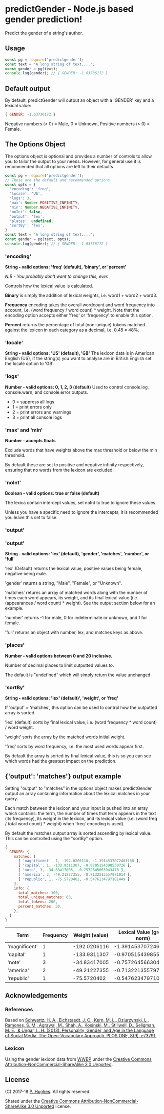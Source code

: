 # predictGender - Node.js based gender prediction!

Predict the gender of a string's author.

## Usage
```javascript
const pg = require('predictgender');
const text = 'A long string of text....';
const gender = pg(text);
console.log(gender); // { GENDER: -1.63736172 }
```

## Default output
By default, predictGender will output an object with a 'GENDER' key and a lexical value:
```javascript
{ GENDER: -1.63736172 }
```
Negative numbers (< 0) = Male, 0 = Unknown, Positive numbers (> 0) = Female.

## The Options Object

The options object is optional and provides a number of controls to allow you to tailor the output to your needs. However, for general use it is recommended that all options are left to their defaults.

```javascript
const pg = require('predictgender');
// These are the default and recommended options
const opts = {  
  'encoding': 'freq',
  'locale': 'US',
  'logs': 3,
  'max': Number.POSITIVE_INFINITY,
  'min': Number.NEGATIVE_INFINITY,
  'noInt': false,
  'output': 'lex',
  'places': undefined,
  'sortBy': 'lex',
}
const text = 'A long string of text....';
const gender = pg(text, opts);
console.log(gender); // { GENDER: -1.63736172 }
```

### 'encoding'
**String - valid options: 'freq' (default), 'binary', or 'percent'**

*N.B - You probably don't want to change this, ever.*

Controls how the lexical value is calculated.

__Binary__ is simply the addition of lexical weights, i.e. word1 + word2 + word3.

__Frequency__ encoding takes the overall wordcount and word frequency into account, i.e. (word frequency / word count) * weight. Note that the encoding option accepts either 'freq' or 'frequency' to enable this option.

__Percent__ returns the percentage of total (non-unique) tokens matched against the lexicon in each category as a decimal, i.e. 0.48 = 48%.

### 'locale'
**String - valid options: 'US' (default), 'GB'**
The lexicon data is in American English (US), if the string(s) you want to analyse are in British English set the locale option to 'GB'.

### 'logs'
**Number - valid options: 0, 1, 2, 3 (default)**
Used to control console.log, console.warn, and console.error outputs.
* 0 = suppress all logs
* 1 = print errors only
* 2 = print errors and warnings
* 3 = print all console logs

### 'max' and 'min'

**Number - accepts floats**

Exclude words that have weights above the max threshold or below the min threshold.

By default these are set to positive and negative infinity respectively, ensuring that no words from the lexicon are excluded.

### 'noInt'

**Boolean - valid options: true or false (default)**

The lexica contain intercept values, set noInt to true to ignore these values.

Unless you have a specific need to ignore the intercepts, it is recommended you leave this set to false.

### 'output'

### 'output'
**String - valid options: 'lex' (default), 'gender', 'matches', 'number', or 'full'**

'lex' (Default) returns the lexical value, positive values being female, negative being male.

'gender' returns a string, "Male", "Female", or "Unknown".

'matches' returns an array of matched words along with the number of times each word appears, its weight, and its final lexical value (i.e. (appearances / word count) * weight). See the output section below for an example.

'number' returns -1 for male, 0 for indeterminate or unknown, and 1 for female.

'full' returns an object with number, lex, and matches keys as above.

### 'places'

**Number - valid options between 0 and 20 inclusive.**

Number of decimal places to limit outputted values to.

The default is "undefined" which will simply return the value unchanged.

### 'sortBy'

**String - valid options: 'lex' (default)', 'weight', or 'freq'**

If 'output' = 'matches', this option can be used to control how the outputted array is sorted.

'lex' (default) sorts by final lexical value, i.e. (word frequency * word count) / word weight.

'weight' sorts the array by the matched words initial weight.

'freq' sorts by word frequency, i.e. the most used words appear first.

By default the array is sorted by final lexical value, this is so you can see which words had the greatest impact on the prediction.

## {'output': 'matches'} output example
Setting "output" to "matches" in the options object makes predictGender output an array containing information about the lexical matches in your query.

Each match between the lexicon and your input is pushed into an array which contains: the term, the number of times that term appears in the text (its frequency), its weight in the lexicon, and its lexical value (i.e. (word freq / total word count) * weight) when 'freq' encoding is used).

By default the matches output array is sorted ascending by lexical value. This can be controlled using the "sortBy" option.

```javascript
{
  GENDER: {
    matches: [ 
      [ 'magnificent', 1, -192.0206116, -1.3914537072463768 ],
      [ 'capital', 1, -133.9311307, -0.9705154398550726 ],
      [ 'note', 3, -34.83417005, -0.7572645663043478 ],
      [ 'america', 2, -49.21227355, -0.7132213557971014 ],
      [ 'republic', 1, -75.5720402, -0.5476234797101449 ]
    ],
    info: {
      total_matches: 100,
      total_unique_matches: 63,
      total_tokens: 200,
      percent_matches: 50,
    },
  }
}
```

| Term          | Frequency | Weight (value)| Lexical Value (group norm) |
| ------------- | --------- | ------------- | ------------------- |
| 'magnificent' | 1         | -192.0206116  | -1.3914537072463768 |
| 'capital'     | 1         | -133.9311307  | -0.9705154398550726 |
| 'note'        | 3         | -34.83417005  | -0.7572645663043478 |
| 'america'     | 2         | -49.21227355  | -0.7132213557971014 |
| 'republic'    | 1         | -75.5720402   | -0.5476234797101449 |


## Acknowledgements

### References
Based on [Schwartz, H. A., Eichstaedt, J. C., Kern, M. L., Dziurzynski, L., Ramones, S. M., Agrawal, M., Shah, A., Kosinski, M., Stillwell, D., Seligman, M. E., & Ungar, L. H. (2013). Personality, Gender, and Age in the Language of Social Media: The Open-Vocabulary Approach. PLOS ONE, 8(9), e73791.](http://journals.plos.org/plosone/article/file?id=10.1371/journal.pone.0073791&type=printable)

### Lexicon
Using the gender lexicon data from [WWBP](http://www.wwbp.org/lexica.html) under the [Creative Commons Attribution-NonCommercial-ShareAlike 3.0 Unported](http://creativecommons.org/licenses/by-nc-sa/3.0/).

## License
(C) 2017-18 [P. Hughes](https://www.phugh.es). All rights reserved.

Shared under the [Creative Commons Attribution-NonCommercial-ShareAlike 3.0 Unported](http://creativecommons.org/licenses/by-nc-sa/3.0/) license.